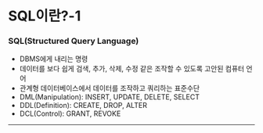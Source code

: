 SQL이란?-1
=============

### SQL(Structured Query Language)
- DBMS에게 내리는 명령
- 데이터를 보다 쉽게 검색, 추가, 삭제, 수정 같은 조작할 수 있도록 고안된 컴퓨터 언어
- 관계형 데이터베이스에서 데이터를 조작하고 쿼리하는 표준수단
- DML(Manipulation): INSERT, UPDATE, DELETE, SELECT
- DDL(Definition): CREATE, DROP, ALTER
- DCL(Control): GRANT, REVOKE


* * *
